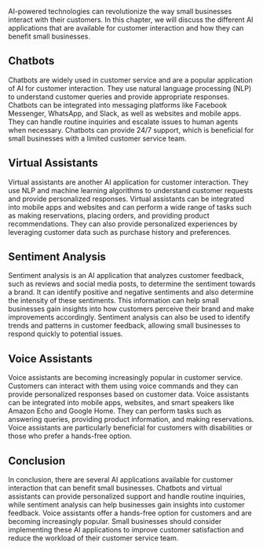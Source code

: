 

AI-powered technologies can revolutionize the way small businesses interact with their customers. In this chapter, we will discuss the different AI applications that are available for customer interaction and how they can benefit small businesses.

Chatbots
--------

Chatbots are widely used in customer service and are a popular application of AI for customer interaction. They use natural language processing (NLP) to understand customer queries and provide appropriate responses. Chatbots can be integrated into messaging platforms like Facebook Messenger, WhatsApp, and Slack, as well as websites and mobile apps. They can handle routine inquiries and escalate issues to human agents when necessary. Chatbots can provide 24/7 support, which is beneficial for small businesses with a limited customer service team.

Virtual Assistants
------------------

Virtual assistants are another AI application for customer interaction. They use NLP and machine learning algorithms to understand customer requests and provide personalized responses. Virtual assistants can be integrated into mobile apps and websites and can perform a wide range of tasks such as making reservations, placing orders, and providing product recommendations. They can also provide personalized experiences by leveraging customer data such as purchase history and preferences.

Sentiment Analysis
------------------

Sentiment analysis is an AI application that analyzes customer feedback, such as reviews and social media posts, to determine the sentiment towards a brand. It can identify positive and negative sentiments and also determine the intensity of these sentiments. This information can help small businesses gain insights into how customers perceive their brand and make improvements accordingly. Sentiment analysis can also be used to identify trends and patterns in customer feedback, allowing small businesses to respond quickly to potential issues.

Voice Assistants
----------------

Voice assistants are becoming increasingly popular in customer service. Customers can interact with them using voice commands and they can provide personalized responses based on customer data. Voice assistants can be integrated into mobile apps, websites, and smart speakers like Amazon Echo and Google Home. They can perform tasks such as answering queries, providing product information, and making reservations. Voice assistants are particularly beneficial for customers with disabilities or those who prefer a hands-free option.

Conclusion
----------

In conclusion, there are several AI applications available for customer interaction that can benefit small businesses. Chatbots and virtual assistants can provide personalized support and handle routine inquiries, while sentiment analysis can help businesses gain insights into customer feedback. Voice assistants offer a hands-free option for customers and are becoming increasingly popular. Small businesses should consider implementing these AI applications to improve customer satisfaction and reduce the workload of their customer service team.
